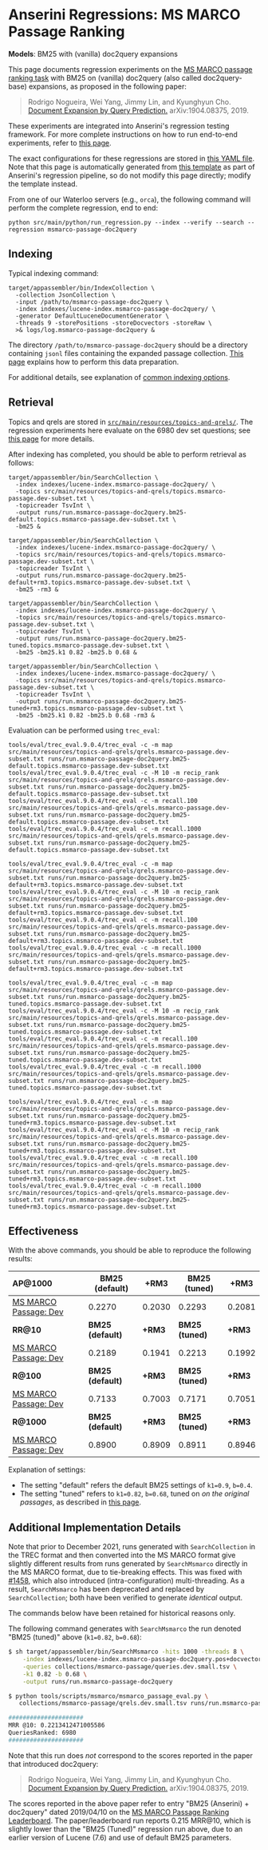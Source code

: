 # Anserini Regressions: MS MARCO Passage Ranking

**Models**: BM25 with (vanilla) doc2query expansions

This page documents regression experiments on the [MS MARCO passage ranking task](https://github.com/microsoft/MSMARCO-Passage-Ranking) with BM25 on (vanilla) doc2query (also called doc2query-base) expansions, as proposed in the following paper:

> Rodrigo Nogueira, Wei Yang, Jimmy Lin, and Kyunghyun Cho. [Document Expansion by Query Prediction.](https://arxiv.org/abs/1904.08375) arXiv:1904.08375, 2019.

These experiments are integrated into Anserini's regression testing framework.
For more complete instructions on how to run end-to-end experiments, refer to [this page](experiments-doc2query.md).

The exact configurations for these regressions are stored in [this YAML file](../src/main/resources/regression/msmarco-passage-doc2query.yaml).
Note that this page is automatically generated from [this template](../src/main/resources/docgen/templates/msmarco-passage-doc2query.template) as part of Anserini's regression pipeline, so do not modify this page directly; modify the template instead.

From one of our Waterloo servers (e.g., `orca`), the following command will perform the complete regression, end to end:

```
python src/main/python/run_regression.py --index --verify --search --regression msmarco-passage-doc2query
```

## Indexing

Typical indexing command:

```
target/appassembler/bin/IndexCollection \
  -collection JsonCollection \
  -input /path/to/msmarco-passage-doc2query \
  -index indexes/lucene-index.msmarco-passage-doc2query/ \
  -generator DefaultLuceneDocumentGenerator \
  -threads 9 -storePositions -storeDocvectors -storeRaw \
  >& logs/log.msmarco-passage-doc2query &
```

The directory `/path/to/msmarco-passage-doc2query` should be a directory containing `jsonl` files containing the expanded passage collection.
[This page](experiments-doc2query.md) explains how to perform this data preparation.

For additional details, see explanation of [common indexing options](common-indexing-options.md).

## Retrieval

Topics and qrels are stored in [`src/main/resources/topics-and-qrels/`](../src/main/resources/topics-and-qrels/).
The regression experiments here evaluate on the 6980 dev set questions; see [this page](experiments-msmarco-passage.md) for more details.

After indexing has completed, you should be able to perform retrieval as follows:

```
target/appassembler/bin/SearchCollection \
  -index indexes/lucene-index.msmarco-passage-doc2query/ \
  -topics src/main/resources/topics-and-qrels/topics.msmarco-passage.dev-subset.txt \
  -topicreader TsvInt \
  -output runs/run.msmarco-passage-doc2query.bm25-default.topics.msmarco-passage.dev-subset.txt \
  -bm25 &

target/appassembler/bin/SearchCollection \
  -index indexes/lucene-index.msmarco-passage-doc2query/ \
  -topics src/main/resources/topics-and-qrels/topics.msmarco-passage.dev-subset.txt \
  -topicreader TsvInt \
  -output runs/run.msmarco-passage-doc2query.bm25-default+rm3.topics.msmarco-passage.dev-subset.txt \
  -bm25 -rm3 &

target/appassembler/bin/SearchCollection \
  -index indexes/lucene-index.msmarco-passage-doc2query/ \
  -topics src/main/resources/topics-and-qrels/topics.msmarco-passage.dev-subset.txt \
  -topicreader TsvInt \
  -output runs/run.msmarco-passage-doc2query.bm25-tuned.topics.msmarco-passage.dev-subset.txt \
  -bm25 -bm25.k1 0.82 -bm25.b 0.68 &

target/appassembler/bin/SearchCollection \
  -index indexes/lucene-index.msmarco-passage-doc2query/ \
  -topics src/main/resources/topics-and-qrels/topics.msmarco-passage.dev-subset.txt \
  -topicreader TsvInt \
  -output runs/run.msmarco-passage-doc2query.bm25-tuned+rm3.topics.msmarco-passage.dev-subset.txt \
  -bm25 -bm25.k1 0.82 -bm25.b 0.68 -rm3 &
```

Evaluation can be performed using `trec_eval`:

```
tools/eval/trec_eval.9.0.4/trec_eval -c -m map src/main/resources/topics-and-qrels/qrels.msmarco-passage.dev-subset.txt runs/run.msmarco-passage-doc2query.bm25-default.topics.msmarco-passage.dev-subset.txt
tools/eval/trec_eval.9.0.4/trec_eval -c -M 10 -m recip_rank src/main/resources/topics-and-qrels/qrels.msmarco-passage.dev-subset.txt runs/run.msmarco-passage-doc2query.bm25-default.topics.msmarco-passage.dev-subset.txt
tools/eval/trec_eval.9.0.4/trec_eval -c -m recall.100 src/main/resources/topics-and-qrels/qrels.msmarco-passage.dev-subset.txt runs/run.msmarco-passage-doc2query.bm25-default.topics.msmarco-passage.dev-subset.txt
tools/eval/trec_eval.9.0.4/trec_eval -c -m recall.1000 src/main/resources/topics-and-qrels/qrels.msmarco-passage.dev-subset.txt runs/run.msmarco-passage-doc2query.bm25-default.topics.msmarco-passage.dev-subset.txt

tools/eval/trec_eval.9.0.4/trec_eval -c -m map src/main/resources/topics-and-qrels/qrels.msmarco-passage.dev-subset.txt runs/run.msmarco-passage-doc2query.bm25-default+rm3.topics.msmarco-passage.dev-subset.txt
tools/eval/trec_eval.9.0.4/trec_eval -c -M 10 -m recip_rank src/main/resources/topics-and-qrels/qrels.msmarco-passage.dev-subset.txt runs/run.msmarco-passage-doc2query.bm25-default+rm3.topics.msmarco-passage.dev-subset.txt
tools/eval/trec_eval.9.0.4/trec_eval -c -m recall.100 src/main/resources/topics-and-qrels/qrels.msmarco-passage.dev-subset.txt runs/run.msmarco-passage-doc2query.bm25-default+rm3.topics.msmarco-passage.dev-subset.txt
tools/eval/trec_eval.9.0.4/trec_eval -c -m recall.1000 src/main/resources/topics-and-qrels/qrels.msmarco-passage.dev-subset.txt runs/run.msmarco-passage-doc2query.bm25-default+rm3.topics.msmarco-passage.dev-subset.txt

tools/eval/trec_eval.9.0.4/trec_eval -c -m map src/main/resources/topics-and-qrels/qrels.msmarco-passage.dev-subset.txt runs/run.msmarco-passage-doc2query.bm25-tuned.topics.msmarco-passage.dev-subset.txt
tools/eval/trec_eval.9.0.4/trec_eval -c -M 10 -m recip_rank src/main/resources/topics-and-qrels/qrels.msmarco-passage.dev-subset.txt runs/run.msmarco-passage-doc2query.bm25-tuned.topics.msmarco-passage.dev-subset.txt
tools/eval/trec_eval.9.0.4/trec_eval -c -m recall.100 src/main/resources/topics-and-qrels/qrels.msmarco-passage.dev-subset.txt runs/run.msmarco-passage-doc2query.bm25-tuned.topics.msmarco-passage.dev-subset.txt
tools/eval/trec_eval.9.0.4/trec_eval -c -m recall.1000 src/main/resources/topics-and-qrels/qrels.msmarco-passage.dev-subset.txt runs/run.msmarco-passage-doc2query.bm25-tuned.topics.msmarco-passage.dev-subset.txt

tools/eval/trec_eval.9.0.4/trec_eval -c -m map src/main/resources/topics-and-qrels/qrels.msmarco-passage.dev-subset.txt runs/run.msmarco-passage-doc2query.bm25-tuned+rm3.topics.msmarco-passage.dev-subset.txt
tools/eval/trec_eval.9.0.4/trec_eval -c -M 10 -m recip_rank src/main/resources/topics-and-qrels/qrels.msmarco-passage.dev-subset.txt runs/run.msmarco-passage-doc2query.bm25-tuned+rm3.topics.msmarco-passage.dev-subset.txt
tools/eval/trec_eval.9.0.4/trec_eval -c -m recall.100 src/main/resources/topics-and-qrels/qrels.msmarco-passage.dev-subset.txt runs/run.msmarco-passage-doc2query.bm25-tuned+rm3.topics.msmarco-passage.dev-subset.txt
tools/eval/trec_eval.9.0.4/trec_eval -c -m recall.1000 src/main/resources/topics-and-qrels/qrels.msmarco-passage.dev-subset.txt runs/run.msmarco-passage-doc2query.bm25-tuned+rm3.topics.msmarco-passage.dev-subset.txt
```

## Effectiveness

With the above commands, you should be able to reproduce the following results:

| **AP@1000**                                                                                                  | **BM25 (default)**| **+RM3**  | **BM25 (tuned)**| **+RM3**  |
|:-------------------------------------------------------------------------------------------------------------|-----------|-----------|-----------|-----------|
| [MS MARCO Passage: Dev](https://github.com/microsoft/MSMARCO-Passage-Ranking)                                | 0.2270    | 0.2030    | 0.2293    | 0.2081    |
| **RR@10**                                                                                                    | **BM25 (default)**| **+RM3**  | **BM25 (tuned)**| **+RM3**  |
| [MS MARCO Passage: Dev](https://github.com/microsoft/MSMARCO-Passage-Ranking)                                | 0.2189    | 0.1941    | 0.2213    | 0.1992    |
| **R@100**                                                                                                    | **BM25 (default)**| **+RM3**  | **BM25 (tuned)**| **+RM3**  |
| [MS MARCO Passage: Dev](https://github.com/microsoft/MSMARCO-Passage-Ranking)                                | 0.7133    | 0.7003    | 0.7171    | 0.7051    |
| **R@1000**                                                                                                   | **BM25 (default)**| **+RM3**  | **BM25 (tuned)**| **+RM3**  |
| [MS MARCO Passage: Dev](https://github.com/microsoft/MSMARCO-Passage-Ranking)                                | 0.8900    | 0.8909    | 0.8911    | 0.8946    |

Explanation of settings:

+ The setting "default" refers the default BM25 settings of `k1=0.9`, `b=0.4`.
+ The setting "tuned" refers to `k1=0.82`, `b=0.68`, tuned on _on the original passages_, as described in [this page](experiments-msmarco-passage.md).

## Additional Implementation Details

Note that prior to December 2021, runs generated with `SearchCollection` in the TREC format and then converted into the MS MARCO format give slightly different results from runs generated by `SearchMsmarco` directly in the MS MARCO format, due to tie-breaking effects.
This was fixed with [#1458](https://github.com/castorini/anserini/issues/1458), which also introduced (intra-configuration) multi-threading.
As a result, `SearchMsmarco` has been deprecated and replaced by `SearchCollection`; both have been verified to generate _identical_ output.

The commands below have been retained for historical reasons only.

The following command generates with `SearchMsmarco` the run denoted "BM25 (tuned)" above (`k1=0.82`, `b=0.68`):

```bash
$ sh target/appassembler/bin/SearchMsmarco -hits 1000 -threads 8 \
    -index indexes/lucene-index.msmarco-passage-doc2query.pos+docvectors+raw \
    -queries collections/msmarco-passage/queries.dev.small.tsv \
    -k1 0.82 -b 0.68 \
    -output runs/run.msmarco-passage-doc2query

$ python tools/scripts/msmarco/msmarco_passage_eval.py \
   collections/msmarco-passage/qrels.dev.small.tsv runs/run.msmarco-passage-doc2query

#####################
MRR @10: 0.2213412471005586
QueriesRanked: 6980
#####################
```

Note that this run does _not_ correspond to the scores reported in the paper that introduced doc2query:

> Rodrigo Nogueira, Wei Yang, Jimmy Lin, and Kyunghyun Cho. [Document Expansion by Query Prediction.](https://arxiv.org/abs/1904.08375) arXiv:1904.08375, 2019.

The scores reported in the above paper refer to entry "BM25 (Anserini) + doc2query" dated 2019/04/10 on the [MS MARCO Passage Ranking Leaderboard](https://microsoft.github.io/msmarco/).
The paper/leaderboard run reports 0.215 MRR@10, which is slightly lower than the "BM25 (Tuned)" regression run above, due to an earlier version of Lucene (7.6) and use of default BM25 parameters.
